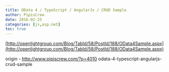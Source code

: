```yaml
---
title: OData 4 / TypeScript / AngularJs / CRUD Sample
author: PipisCrew
date: 2016-02-25
categories: [js,asp.net]
toc: true
---
```


[http://openlightgroup.com/Blog/TabId/58/PostId/188/OData4Sample.aspx](http://openlightgroup.com/Blog/TabId/58/PostId/188/OData4Sample.aspx)

origin - http://www.pipiscrew.com/?p=4010 odata-4-typescript-angularjs-crud-sample